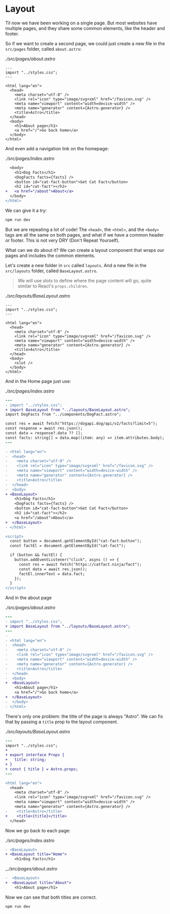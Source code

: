 # Layout

Til now we have been working on a single page. But most websites have multiple pages, and they share some common elements, like the header and footer.

So if we want to create a second page, we could just create a new file in the `src/pages` folder, called `about.astro`:

_./src/pages/about.astro_

```astro
---
import "../styles.css";
---

<html lang="en">
  <head>
    <meta charset="utf-8" />
    <link rel="icon" type="image/svg+xml" href="/favicon.svg" />
    <meta name="viewport" content="width=device-width" />
    <meta name="generator" content={Astro.generator} />
    <title>Astro</title>
  </head>
  <body>
    <h1>About page</h1>
    <a href="/">Go back home</a>
  </body>
</html>
```

And even add a navigation link on the homepage:

_./src/pages/index.astro_

```diff
  <body>
    <h1>Dog Facts</h1>
    <DogFacts facts={facts} />
    <button id="cat-fact-button">Get Cat Fact</button>
    <h2 id="cat-fact"></h2>
+   <a href="/about">About</a>
  </body>
</html>
```

We can give it a try:

```bash
npm run dev
```

But we are repeating a lot of code! The `<head>`, the `<html>`, and the `<body>` tags are all the same on both pages, and what if we have a common header or footer. This is not very DRY (Don't Repeat Yourself).

What can we do about it? We can create a layout component that wraps our pages and includes the common elements.

Let's create a new folder in `src` called `layouts`. And a new file in the `src/layouts` folder, called `BaseLayout.astro`.

> We will use slots to define where the page content will go, quite similar to React's `props.children`.

_./src/layouts/BaseLayout.astro_

```astro
---
import "../styles.css";
---

<html lang="en">
  <head>
    <meta charset="utf-8" />
    <link rel="icon" type="image/svg+xml" href="/favicon.svg" />
    <meta name="viewport" content="width=device-width" />
    <meta name="generator" content={Astro.generator} />
    <title>Astro</title>
  </head>
  <body>
    <slot />
  </body>
</html>
```

And in the Home page just use:

_./src/pages/index.astro_

```diff
---
- import "../styles.css";
+ import BaseLayout from "../layouts/BaseLayout.astro";
import DogFacts from "../components/DogFact.astro";

const res = await fetch("https://dogapi.dog/api/v2/facts?limit=5");
const response = await res.json();
const data = response?.data ?? [];
const facts: string[] = data.map((item: any) => item.attributes.body);
---

- <html lang="en">
-  <head>
-    <meta charset="utf-8" />
-    <link rel="icon" type="image/svg+xml" href="/favicon.svg" />
-    <meta name="viewport" content="width=device-width" />
-    <meta name="generator" content={Astro.generator} />
-    <title>Astro</title>
-  </head>
-  <body>
+ <BaseLayout>
    <h1>Dog Facts</h1>
    <DogFacts facts={facts} />
    <button id="cat-fact-button">Get Cat Fact</button>
    <h2 id="cat-fact"></h2>
    <a href="/about">About</a>
+  </BaseLayout>
- </html>

<script>
  const button = document.getElementById("cat-fact-button");
  const factEl = document.getElementById("cat-fact");

  if (button && factEl) {
    button.addEventListener("click", async () => {
      const res = await fetch("https://catfact.ninja/fact");
      const data = await res.json();
      factEl.innerText = data.fact;
    });
  }
</script>
```

And in the about page

_./src/pages/about.astro_

```diff
---
- import "../styles.css";
+ import BaseLayout from "../layouts/BaseLayout.astro";
---
-
- <html lang="en">
-  <head>
-    <meta charset="utf-8" />
-    <link rel="icon" type="image/svg+xml" href="/favicon.svg" />
-    <meta name="viewport" content="width=device-width" />
-    <meta name="generator" content={Astro.generator} />
-    <title>Astro</title>
-  </head>
-  <body>
+  <BaseLayout>
    <h1>About page</h1>
    <a href="/">Go back home</a>
+  </BaseLayout>
-  </body>
- </html>

```

There's only one problem: the title of the page is always "Astro". We can fix that by passing a `title` prop to the layout component.

_./src/layouts/BaseLayout.astro_

```diff
---
import "../styles.css";
+
+ export interface Props {
+   title: string;
+ }
+ const { title } = Astro.props;
---

<html lang="en">
  <head>
    <meta charset="utf-8" />
    <link rel="icon" type="image/svg+xml" href="/favicon.svg" />
    <meta name="viewport" content="width=device-width" />
    <meta name="generator" content={Astro.generator} />
-    <title>Astro</title>
+    <title>{title}</title>
  </head>
```

Now we go back to each page:

_./src/pages/index.astro_

```diff
- <BaseLayout>
+ <BaseLayout title="Home">
    <h1>Dog Facts</h1>
```

\__./src/pages/about.astro_

```diff
-  <BaseLayout>
+  <BaseLayout title="About">
    <h1>About page</h1>
```

Now we can see that both titles are correct.

```bash
npm run dev
```
